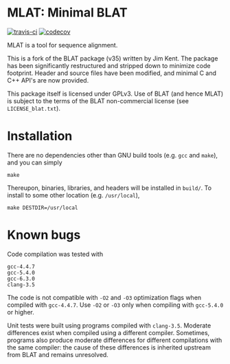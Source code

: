 # MLAT: Minimal BLAT

[![travis-ci](https://travis-ci.org/djhshih/mlat.svg?branch=master)](https://travis-ci.org/djhshih/mlat)
[![codecov](https://codecov.io/gh/djhshih/mlat/branch/master/graph/badge.svg)](https://codecov.io/gh/djhshih/mlat)


MLAT is a tool for sequence alignment.

This is a fork of the BLAT package (v35) written by Jim Kent. The package has
been significantly restructured and stripped down to minimize code footprint.
Header and source files have been modified, and minimal C and C++ API's are now
provided.

This package itself is licensed under GPLv3. Use of BLAT (and hence MLAT) is
subject to the terms of the BLAT non-commercial license (see
`LICENSE_blat.txt`).


# Installation

There are no dependencies other than GNU build tools (e.g. `gcc` and `make`),
and you can simply

    make

Thereupon, binaries, libraries, and headers will be installed in `build/`. To
install to some other location (e.g. `/usr/local`),

    make DESTDIR=/usr/local


# Known bugs

Code compilation was tested with 

```
gcc-4.4.7
gcc-5.4.0
gcc-6.3.0
clang-3.5
```

The code is not compatible with `-O2` and `-O3` optimization flags when compiled
with `gcc-4.4.7`. Use `-O2` or `-O3` only when compiling with `gcc-5.4.0` or
higher.

Unit tests were built using programs compiled with `clang-3.5`. Moderate
differences exist when compiled using a different compiler. Sometimes, programs
also produce moderate differences for different compilations with the same
compiler: the cause of these differences is inherited upstream from BLAT and
remains unresolved.

